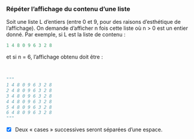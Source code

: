 ### Répéter l’affichage du contenu d’une liste
<p>Soit une liste L d’entiers (entre 0 et 9, pour des raisons d’esthétique de l’affichage). On demande d’afficher n fois cette liste où n > 0 est un entier donné.
 Par exemple, si L est la liste de contenu :
</p>

```python
1 4 8 0 9 6 3 2 8
```
<p>et si n = 6, l’affichage obtenu doit être : <p> <br/>

```python
"""
1 4 8 0 9 6 3 2 8
2 4 8 0 9 6 3 2 8
3 4 8 0 9 6 3 2 8
4 4 8 0 9 6 3 2 8
5 4 8 0 9 6 3 2 8
6 4 8 0 9 6 3 2 8
"""
```
- [x]  Deux « cases » successives seront séparées d’une espace.
